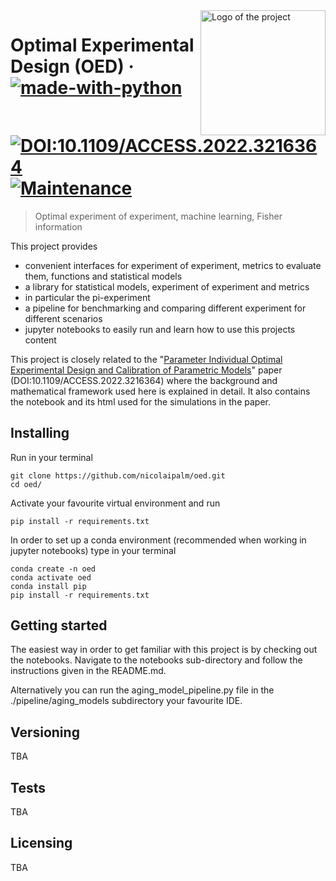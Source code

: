 <img src="./images/pi_design.jpeg" alt="Logo of the project" align="right" width="200">

# Optimal Experimental Design (OED) &middot; [![made-with-python](https://img.shields.io/badge/Made%20with-Python-1f425f.svg)](https://www.python.org/) [![DOI:10.1109/ACCESS.2022.3216364](https://zenodo.org/badge/DOI/10.1109/ACCESS.2022.3216364.svg)](https://doi.org/10.1109/ACCESS.2022.3216364) [![Maintenance](https://img.shields.io/badge/Maintained%3F-no-red.svg)]()
> Optimal experiment of experiment, machine learning, Fisher information

This project provides
- convenient interfaces for experiment of experiment, metrics to evaluate them, functions and statistical models
- a library for statistical models, experiment of experiment and metrics
- in particular the pi-experiment
- a pipeline for benchmarking and comparing different experiment for different scenarios
- jupyter notebooks to easily run and learn how to use this projects content

This project is closely related to the "[Parameter Individual Optimal
Experimental Design and Calibration of
Parametric Models](https://ieeexplore.ieee.org/document/9926067)" paper (DOI:10.1109/ACCESS.2022.3216364) where the background and mathematical framework used here is explained in detail.
It also contains the notebook and its html used for the simulations in the paper. 

## Installing 

Run in your terminal

```shell
git clone https://github.com/nicolaipalm/oed.git
cd oed/
```

Activate your favourite virtual environment and run 
```shell
pip install -r requirements.txt
```

In order to set up a conda environment (recommended when working in jupyter notebooks) type in your terminal
```shell
conda create -n oed
conda activate oed
conda install pip
pip install -r requirements.txt
```

## Getting started

The easiest way in order to get familiar with this project is by checking out the notebooks.
Navigate to the notebooks sub-directory and follow the instructions given in the README.md.

Alternatively you can run the aging_model_pipeline.py file in the ./pipeline/aging_models subdirectory your favourite IDE.


## Versioning
TBA



## Tests
TBA



## Licensing
TBA


